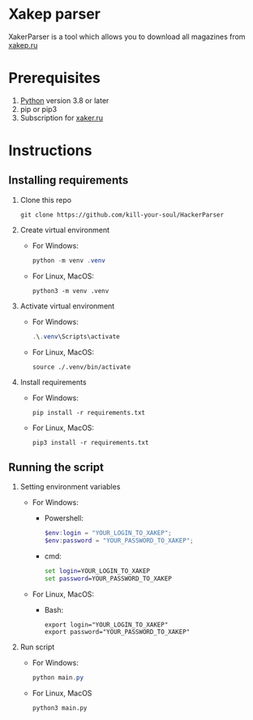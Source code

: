 # Xakep parser
XakerParser is a tool which allows you to download all magazines from [xakep.ru](https://xakep.ru/issues)

# Prerequisites

1. [Python](https://python.org/) version 3.8 or later
2. pip or pip3
3. Subscription for [xaker.ru](https://xakep.ru)

# Instructions

## Installing requirements

1. Clone this repo
        
    ```shell
    git clone https://github.com/kill-your-soul/HackerParser
    ```
2. Create virtual environment 
    
    - For Windows:

        ```Powershell
        python -m venv .venv
        ```

    - For Linux, MacOS:
    
        ```shell
        python3 -m venv .venv
        ```

3. Activate virtual environment

    - For Windows:
    
        ```Powershell
        .\.venv\Scripts\activate
        ```

    - For Linux, MacOS:

        ```shell
        source ./.venv/bin/activate
        ```

4. Install requirements

    - For Windows:

        ```shell
        pip install -r requirements.txt
        ```

    - For Linux, MacOS:
    
        ```shell
        pip3 install -r requirements.txt
        ```

## Running the script

1. Setting environment variables

    - For Windows:

        + Powershell:

            ```Powershell
            $env:login = "YOUR_LOGIN_TO_XAKEP";
            $env:password = "YOUR_PASSWORD_TO_XAKEP";
            ```
        
        + cmd:

            ```cmd
            set login=YOUR_LOGIN_TO_XAKEP
            set password=YOUR_PASSWORD_TO_XAKEP
            ```

    - For Linux, MacOS:

        + Bash:

            ```shell
            export login="YOUR_LOGIN_TO_XAKEP"
            export password="YOUR_PASSWORD_TO_XAKEP"
            ```


2. Run script

    - For Windows:

        ```Powershell
        python main.py
        ```

    - For Linux, MacOS
        
        ```shell
        python3 main.py
        ```